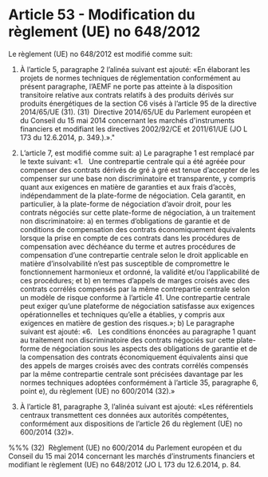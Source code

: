 # Article 53 - Modification du règlement (UE) no 648/2012


Le règlement (UE) no 648/2012 est modifié comme suit:

1. À l’article 5, paragraphe 2 l’alinéa suivant est ajouté: «En élaborant les projets de normes techniques de réglementation conformément au présent paragraphe, l’AEMF ne porte pas atteinte à la disposition transitoire relative aux contrats relatifs à des produits dérivés sur produits énergétiques de la section C6 visés à l’article 95 de la directive 2014/65/UE (31). (31)  Directive 2014/65/UE du Parlement européen et du Conseil du 15 mai 2014 concernant les marchés d'instruments financiers et modifiant les directives 2002/92/CE et 2011/61/UE (JO L 173 du 12.6.2014, p. 349.).»."

2. L’article 7, est modifié comme suit: a) Le paragraphe 1 est remplacé par le texte suivant: «1.   Une contrepartie centrale qui a été agréée pour compenser des contrats dérivés de gré à gré est tenue d’accepter de les compenser sur une base non discriminatoire et transparente, y compris quant aux exigences en matière de garanties et aux frais d’accès, indépendamment de la plate-forme de négociation. Cela garantit, en particulier, à la plate-forme de négociation d’avoir droit, pour les contrats négociés sur cette plate-forme de négociation, à un traitement non discriminatoire: a) en termes d’obligations de garantie et de conditions de compensation des contrats économiquement équivalents lorsque la prise en compte de ces contrats dans les procédures de compensation avec déchéance du terme et autres procédures de compensation d’une contrepartie centrale selon le droit applicable en matière d’insolvabilité n’est pas susceptible de compromettre le fonctionnement harmonieux et ordonné, la validité et/ou l’applicabilité de ces procédures; et b) en termes d’appels de marges croisés avec des contrats corrélés compensés par la même contrepartie centrale selon un modèle de risque conforme à l’article 41. Une contrepartie centrale peut exiger qu’une plateforme de négociation satisfasse aux exigences opérationnelles et techniques qu’elle a établies, y compris aux exigences en matière de gestion des risques.»; b) Le paragraphe suivant est ajouté: «6.   Les conditions énoncées au paragraphe 1 quant au traitement non discriminatoire des contrats négociés sur cette plate-forme de négociation sous les aspects des obligations de garantie et de la compensation des contrats économiquement équivalents ainsi que des appels de marges croisés avec des contrats corrélés compensés par la même contrepartie centrale sont précisées davantage par les normes techniques adoptées conformément à l’article 35, paragraphe 6, point e), du règlement (UE) no 600/2014 (32).»

3. À l’article 81, paragraphe 3, l’alinéa suivant est ajouté: «Les référentiels centraux transmettent ces données aux autorités compétentes, conformément aux dispositions de l’article 26 du règlement (UE) no 600/2014 (32)».

%%% (32)  Règlement (UE) no 600/2014 du Parlement européen et du Conseil du 15 mai 2014 concernant les marchés d’instruments financiers et modifiant le règlement (UE) no 648/2012 (JO L 173 du 12.6.2014, p. 84.
